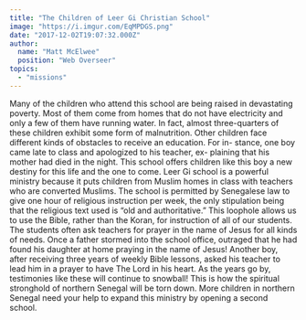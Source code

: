 ```yaml
---
title: "The Children of Leer Gi Christian School"
image: "https://i.imgur.com/EqMPDGS.png"
date: "2017-12-02T19:07:32.000Z"
author:
  name: "Matt McElwee"
  position: "Web Overseer"
topics:
  - "missions"
---
```

Many of the children who attend this school are being raised in devastating poverty. Most of them come from homes that do not have electricity and only a few of them have running water. In fact, almost three-quarters of these children exhibit some form of malnutrition. Other children face different kinds of obstacles to receive an education. For in- stance, one boy came late to class and apologized to his teacher, ex- plaining that his mother had died in the night. 
This school offers children like this boy a new destiny for this life and the one to come. Leer Gi school is a powerful ministry because it puts children from Muslim homes in class with teachers who are converted Muslims. The school is permitted by Senegalese law to give one hour of religious instruction per week, the only stipulation being that the religious text used is “old and authoritative.” This loophole allows us to use the Bible, rather than the Koran, for instruction of all of our students. 
The students often ask teachers for prayer in the name of Jesus for all kinds of needs. Once a father stormed into the school office, outraged that he had found his daughter at home praying in the name of Jesus! 
Another boy, after receiving three years of weekly Bible lessons, asked his teacher to lead him in a prayer to have The Lord in his heart. As the years go by, testimonies like these will continue to snowball! This is how the spiritual stronghold of northern Senegal will be torn down. More children in northern Senegal need your help to expand this ministry by opening a second school.